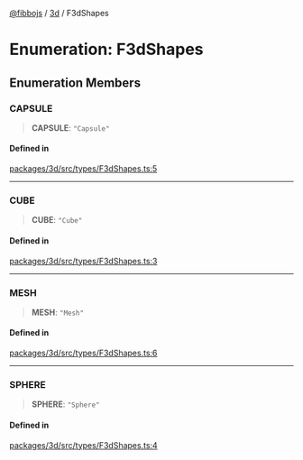 [@fibbojs](/api/index) / [3d](/api/3d) / F3dShapes

# Enumeration: F3dShapes

## Enumeration Members

### CAPSULE

> **CAPSULE**: `"Capsule"`

#### Defined in

[packages/3d/src/types/F3dShapes.ts:5](https://github.com/fibbojs/fibbo/blob/cb7d92d6e3e9106d66f5bb89ed29f3d87739ca2e/packages/3d/src/types/F3dShapes.ts#L5)

***

### CUBE

> **CUBE**: `"Cube"`

#### Defined in

[packages/3d/src/types/F3dShapes.ts:3](https://github.com/fibbojs/fibbo/blob/cb7d92d6e3e9106d66f5bb89ed29f3d87739ca2e/packages/3d/src/types/F3dShapes.ts#L3)

***

### MESH

> **MESH**: `"Mesh"`

#### Defined in

[packages/3d/src/types/F3dShapes.ts:6](https://github.com/fibbojs/fibbo/blob/cb7d92d6e3e9106d66f5bb89ed29f3d87739ca2e/packages/3d/src/types/F3dShapes.ts#L6)

***

### SPHERE

> **SPHERE**: `"Sphere"`

#### Defined in

[packages/3d/src/types/F3dShapes.ts:4](https://github.com/fibbojs/fibbo/blob/cb7d92d6e3e9106d66f5bb89ed29f3d87739ca2e/packages/3d/src/types/F3dShapes.ts#L4)
